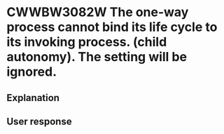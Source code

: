 # CWWBW3082W The one-way process cannot bind its life cycle to its invoking process. (child autonomy). The setting will be ignored.

## Explanation

## User response
